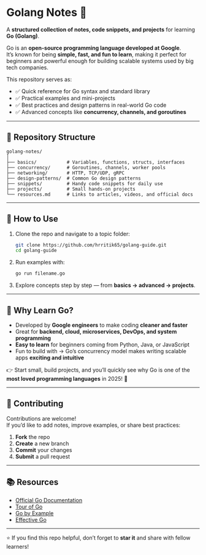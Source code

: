 # Golang Notes 📘

A **structured collection of notes, code snippets, and projects** for learning **Go (Golang)**.  

Go is an **open-source programming language developed at Google**.  
It’s known for being **simple, fast, and fun to learn**, making it perfect for beginners and powerful enough for building scalable systems used by big tech companies.

This repository serves as:
- ✅ Quick reference for Go syntax and standard library  
- ✅ Practical examples and mini-projects  
- ✅ Best practices and design patterns in real-world Go code  
- ✅ Advanced concepts like **concurrency, channels, and goroutines**  

---

## 📂 Repository Structure

```
golang-notes/
│
├── basics/           # Variables, functions, structs, interfaces
├── concurrency/      # Goroutines, channels, worker pools
├── networking/       # HTTP, TCP/UDP, gRPC
├── design-patterns/  # Common Go design patterns
├── snippets/         # Handy code snippets for daily use
├── projects/         # Small hands-on projects
└── resources.md      # Links to articles, videos, and official docs
```

---

## 🚀 How to Use

1. Clone the repo and navigate to a topic folder:  
   ```bash
   git clone https://github.com/hrritik65/golang-guide.git
   cd golang-guide
   ```
2. Run examples with:  
   ```bash
   go run filename.go
   ```
3. Explore concepts step by step — from **basics → advanced → projects**.  

---

## 🌟 Why Learn Go?

- Developed by **Google engineers** to make coding **cleaner and faster**  
- Great for **backend, cloud, microservices, DevOps, and system programming**  
- **Easy to learn** for beginners coming from Python, Java, or JavaScript  
- Fun to build with → Go’s concurrency model makes writing scalable apps **exciting and intuitive**  

👉 Start small, build projects, and you’ll quickly see why Go is one of the **most loved programming languages** in 2025! 🚀  

---

## 🤝 Contributing

Contributions are welcome!  
If you’d like to add notes, improve examples, or share best practices:  

1. **Fork** the repo  
2. **Create** a new branch  
3. **Commit** your changes  
4. **Submit** a pull request  

---

## 📚 Resources

- [Official Go Documentation](https://go.dev/doc/)  
- [Tour of Go](https://go.dev/tour/)  
- [Go by Example](https://gobyexample.com/)  
- [Effective Go](https://go.dev/doc/effective_go)  

---

⭐ If you find this repo helpful, don’t forget to **star it** and share with fellow learners!  
